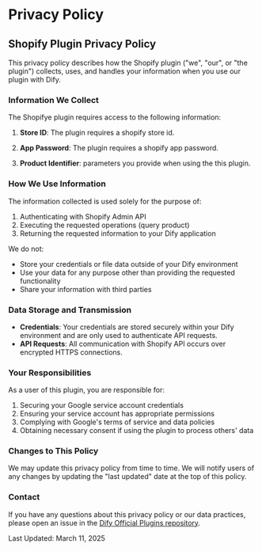 # Privacy Policy

## Shopify Plugin Privacy Policy

This privacy policy describes how the Shopify plugin ("we", "our", or "the plugin") collects, uses, and handles your information when you use our plugin with Dify.

### Information We Collect

The Shopifye plugin requires access to the following information:

1. **Store ID**: The plugin requires a shopify store id.

2. **App Password**: The plugin requires a shopify app password.

3. **Product Identifier**: parameters you provide when using the this plugin.

### How We Use Information

The information collected is used solely for the purpose of:

1. Authenticating with Shopify Admin API
2. Executing the requested operations (query product)
3. Returning the requested information to your Dify application

We do not:
- Store your credentials or file data outside of your Dify environment
- Use your data for any purpose other than providing the requested functionality
- Share your information with third parties

### Data Storage and Transmission

- **Credentials**: Your credentials are stored securely within your Dify environment and are only used to authenticate API requests.
- **API Requests**: All communication with Shopify API occurs over encrypted HTTPS connections.

### Your Responsibilities

As a user of this plugin, you are responsible for:

1. Securing your Google service account credentials
2. Ensuring your service account has appropriate permissions
3. Complying with Google's terms of service and data policies
4. Obtaining necessary consent if using the plugin to process others' data

### Changes to This Policy

We may update this privacy policy from time to time. We will notify users of any changes by updating the "last updated" date at the top of this policy.

### Contact

If you have any questions about this privacy policy or our data practices, please open an issue in the [Dify Official Plugins repository](https://github.com/chekun/dify-plugin-shopify).

Last Updated: March 11, 2025